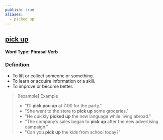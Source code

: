 ```yaml
---
publish: true
aliases:
  - picked up
---
```


## [pick up](https://dictionary.cambridge.org/dictionary/english/picked-up)
#### Word Type: Phrasal Verb

### Definition
- To lift or collect someone or something.
- To learn or acquire information or a skill.
- To improve or become better.

> [!example] Example
> 
> - "I’ll **pick you up** at 7:00 for the party."
> - "She went to the store to **pick up** some groceries."
> - "He quickly **picked up** the new language while living abroad."
> - "The company’s sales began to **pick up** after the new advertising campaign."
> - "Can you **pick up** the kids from school today?"